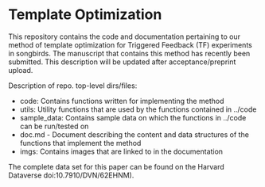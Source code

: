 # Template Optimization
This repository contains the code and documentation pertaining to our method of template optimization for Triggered Feedback (TF) experiments in songbirds. The manuscript that contains this method has recently been submitted. This description will be updated after acceptance/preprint upload.  

Description of repo. top-level dirs/files:
- code: Contains functions written for implementing the method
- utils: Utility functions that are used by the functions contained in ../code
- sample_data: Contains sample data on which the functions in ../code can be run/tested on
- doc.md - Document describing the content and data structures of the functions that implement the method
- imgs: Contains images that are linked to in the documentation

The complete data set for this paper can be found on the Harvard Dataverse doi:10.7910/DVN/62EHNM).
